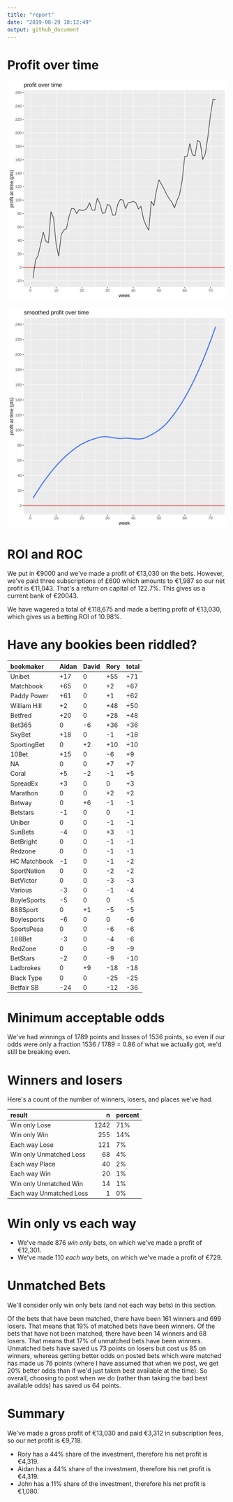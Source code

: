 ```yaml
---
title: "report"
date: "2019-08-29 18:12:49"
output: github_document
---
```




# Profit over time

![plot of chunk profit-over-time](figure/profit-over-time-1.png)

![plot of chunk profit-over-time-smooth](figure/profit-over-time-smooth-1.png)


# ROI and ROC



We put in €9000 and we've made a profit of €13,030 on the bets. However, we've paid three subscriptions of £600 which amounts to €1,987 so our net profit is €11,043. That's a return on capital of 122.7%. This gives us a current bank of €20043.

We have wagered a total of €118,675 and made a betting profit of €13,030, which gives us a betting ROI of 10.98%.


# Have any bookies been riddled?


|bookmaker    |Aidan |David |Rory |total |
|:------------|:-----|:-----|:----|:-----|
|Unibet       |+17   |0     |+55  |+71   |
|Matchbook    |+65   |0     |+2   |+67   |
|Paddy Power  |+61   |0     |+1   |+62   |
|William Hill |+2    |0     |+48  |+50   |
|Betfred      |+20   |0     |+28  |+48   |
|Bet365       |0     |-6    |+36  |+36   |
|SkyBet       |+18   |0     |-1   |+18   |
|SportingBet  |0     |+2    |+10  |+10   |
|10Bet        |+15   |0     |-6   |+9    |
|NA           |0     |0     |+7   |+7    |
|Coral        |+5    |-2    |-1   |+5    |
|SpreadEx     |+3    |0     |0    |+3    |
|Marathon     |0     |0     |+2   |+2    |
|Betway       |0     |+6    |-1   |-1    |
|Betstars     |-1    |0     |0    |-1    |
|Uniber       |0     |0     |-1   |-1    |
|SunBets      |-4    |0     |+3   |-1    |
|BetBright    |0     |0     |-1   |-1    |
|Redzone      |0     |0     |-1   |-1    |
|HC Matchbook |-1    |0     |-1   |-2    |
|SportNation  |0     |0     |-2   |-2    |
|BetVictor    |0     |0     |-3   |-3    |
|Various      |-3    |0     |-1   |-4    |
|BoyleSports  |-5    |0     |0    |-5    |
|888Sport     |0     |+1    |-5   |-5    |
|Boylesports  |-6    |0     |0    |-6    |
|SportsPesa   |0     |0     |-6   |-6    |
|188Bet       |-3    |0     |-4   |-6    |
|RedZone      |0     |0     |-9   |-9    |
|BetStars     |-2    |0     |-9   |-10   |
|Ladbrokes    |0     |+9    |-18  |-18   |
|Black Type   |0     |0     |-25  |-25   |
|Betfair SB   |-24   |0     |-12  |-36   |


# Minimum acceptable odds



We've had winnings of 1789 points and losses of 1536 points, so even if our odds were only a fraction 1536 / 1789 = 0.86 of what we actually got, we'd still be breaking even.


# Winners and losers

Here's a count of the number of winners, losers, and places we've had.


|result                  |    n|percent |
|:-----------------------|----:|:-------|
|Win only Lose           | 1242|71%     |
|Win only Win            |  255|14%     |
|Each way Lose           |  121|7%      |
|Win only Unmatched Loss |   68|4%      |
|Each way Place          |   40|2%      |
|Each way Win            |   20|1%      |
|Win only Unmatched Win  |   14|1%      |
|Each way Unmatched Loss |    1|0%      |


# Win only vs each way



* We've made 876 _win only_ bets, on which we've made a profit of €12,301. 
* We've made 110 _each way_ bets, on which we've made a profit of €729.


# Unmatched Bets



We'll consider only win only bets (and not each way bets) in this section.

Of the bets that have been matched, there have been 161 winners and 699 losers. That means that 19% of matched bets have been winners. Of the bets that have not been matched, there have been 14 winners and 68 losers. That means that 17% of unmatched bets have been winners. Unmatched bets have saved us 73 points on losers but cost us 85 on winners, whereas getting better odds on posted bets which were matched has made us 76 points (where I have assumed that when we post, we get 20% better odds than if we'd just taken best available at the time). So overall, choosing to post when we do (rather than taking the bad best available odds) has saved us 64 points.


# Summary



We've made a gross profit of €13,030 and paid €3,312 in subscription fees, so our net profit is €9,718.

* Rory has a 44% share of the investment, therefore his net profit is €4,319.
* Aidan has a 44% share of the investment, therefore his net profit is €4,319.
* John has a 11% share of the investment, therefore his net profit is €1,080.
